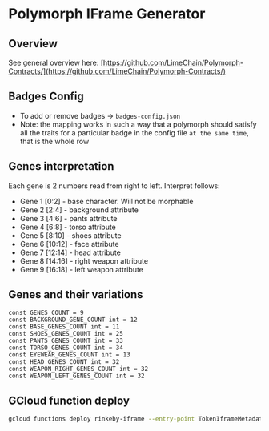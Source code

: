 # Polymorph IFrame Generator
## Overview
See general overview here: [https://github.com/LimeChain/Polymorph-Contracts/](https://github.com/LimeChain/Polymorph-Contracts/)
## Badges Config
- To add or remove badges -> `badges-config.json`
- Note: the mapping works in such a way that a polymorph should satisfy all the traits for a particular badge in the config file `at the same time`, that is the whole row
 
## Genes interpretation
Each gene is 2 numbers read from right to left. Interpret follows:
- Gene 1 [0:2] - base character. Will not be morphable 
- Gene 2 [2:4] - background attribute
- Gene 3 [4:6] - pants attribute
- Gene 4 [6:8] - torso attribute
- Gene 5 [8:10] - shoes attribute
- Gene 6 [10:12] - face attribute
- Gene 7 [12:14] - head attribute
- Gene 8 [14:16] - right weapon attribute
- Gene 9 [16:18] - left weapon attribute

## Genes and their variations
```
const GENES_COUNT = 9
const BACKGROUND_GENE_COUNT int = 12
const BASE_GENES_COUNT int = 11
const SHOES_GENES_COUNT int = 25
const PANTS_GENES_COUNT int = 33
const TORSO_GENES_COUNT int = 34
const EYEWEAR_GENES_COUNT int = 13
const HEAD_GENES_COUNT int = 32
const WEAPON_RIGHT_GENES_COUNT int = 32
const WEAPON_LEFT_GENES_COUNT int = 32
```

## GCloud function deploy
```bash
gcloud functions deploy rinkeby-iframe --entry-point TokenIframeMetadata --runtime go116 --trigger-http --allow-unauthenticated --update-env-vars CONTRACT_ADDRESS= 0xD62b95EB151dC1C5C34B4Ac877239E00EB50793a,DB_URL=polymorphraritydevclust.fyvje.mongodb.net/myFirstDatabase,USERNAME=thevikk,PASSWORD=2JkRAigzcaESkalt,POLYMORPH_DB=polymorphs-rarity-rinkeby-prod5,RARITY_COLLECTION=rarities-v2,NODE_URL=https://rinkeby.infura.io/v3/40c2813049e44ec79cb4d7e0d18de173,PINATA_API_KEY=f9e9467fee4e36439471,PINATA_SECRET_KEY=caba04f59851ef0fbc26e454497b75d00e65f36582d9c6b929acfe83815e71a4
```